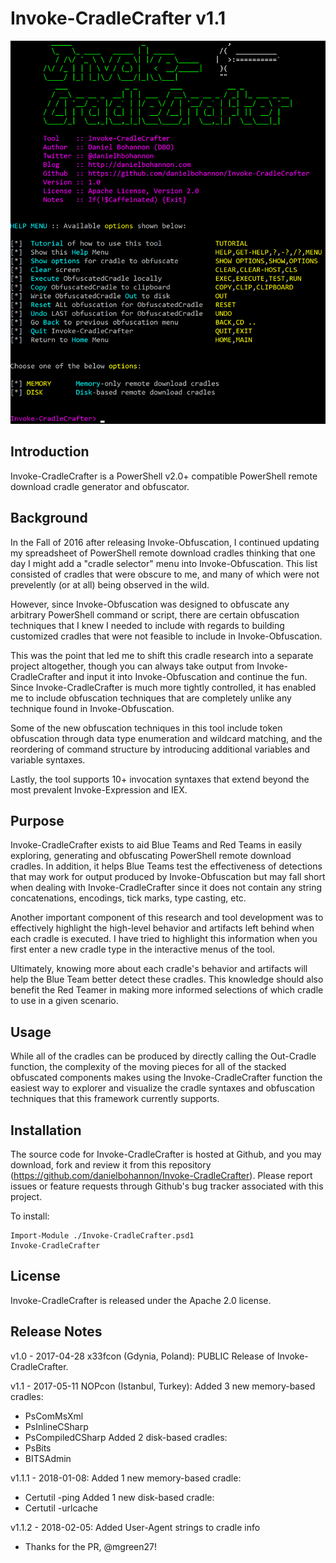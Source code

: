 Invoke-CradleCrafter v1.1
===============

![Invoke-CradleCrafter Screenshot](https://github.com/danielbohannon/danielbohannon.github.io/blob/master/Invoke-CradleCrafter%20Screenshot.png)

Introduction
------------
Invoke-CradleCrafter is a PowerShell v2.0+ compatible PowerShell remote
download cradle generator and obfuscator.

Background
----------
In the Fall of 2016 after releasing Invoke-Obfuscation, I continued updating
my spreadsheet of PowerShell remote download cradles thinking that one day I
might add a "cradle selector" menu into Invoke-Obfuscation. This list 
consisted of cradles that were obscure to me, and many of which were not 
prevelently (or at all) being observed in the wild.

However, since Invoke-Obfuscation was designed to obfuscate any arbitrary 
PowerShell command or script, there are certain obfuscation techniques that 
I knew I needed to include with regards to building customized cradles that 
were not feasible to include in Invoke-Obfuscation.

This was the point that led me to shift this cradle research into a separate
project altogether, though you can always take output from Invoke-
CradleCrafter and input it into Invoke-Obfuscation and continue the fun.
Since Invoke-CradleCrafter is much more tightly controlled, it has enabled 
me to include obfuscation techniques that are completely unlike any 
technique found in Invoke-Obfuscation.

Some of the new obfuscation techniques in this tool include token 
obfuscation through data type enumeration and wildcard matching, and the 
reordering of command structure by introducing additional variables and 
variable syntaxes.

Lastly, the tool supports 10+ invocation syntaxes that extend beyond the 
most prevalent Invoke-Expression and IEX.

Purpose
-------
Invoke-CradleCrafter exists to aid Blue Teams and Red Teams in easily 
exploring, generating and obfuscating PowerShell remote download cradles.
In addition, it helps Blue Teams test the effectiveness of detections that 
may work for output produced by Invoke-Obfuscation but may fall short when
dealing with Invoke-CradleCrafter since it does not contain any string
concatenations, encodings, tick marks, type casting, etc.

Another important component of this research and tool development was to 
effectively highlight the high-level behavior and artifacts left behind 
when each cradle is executed. I have tried to highlight this information 
when you first enter a new cradle type in the interactive menus of the tool.

Ultimately, knowing more about each cradle's behavior and artifacts will 
help the Blue Team better detect these cradles. This knowledge should also
benefit the Red Teamer in making more informed selections of which cradle 
to use in a given scenario.

Usage
-----
While all of the cradles can be produced by directly calling the Out-Cradle
function, the complexity of the moving pieces for all of the stacked 
obfuscated components makes using the Invoke-CradleCrafter function the 
easiest way to explorer and visualize the cradle syntaxes and obfuscation 
techniques that this framework currently supports.

Installation
------------
The source code for Invoke-CradleCrafter is hosted at Github, and you may
download, fork and review it from this repository
(https://github.com/danielbohannon/Invoke-CradleCrafter). Please report issues
or feature requests through Github's bug tracker associated with this project.

To install:

	Import-Module ./Invoke-CradleCrafter.psd1
	Invoke-CradleCrafter

License
-------
Invoke-CradleCrafter is released under the Apache 2.0 license.

Release Notes
-------------
v1.0 - 2017-04-28 x33fcon (Gdynia, Poland): PUBLIC Release of Invoke-CradleCrafter.

v1.1 - 2017-05-11 NOPcon (Istanbul, Turkey):
Added 3 new memory-based cradles:
- PsComMsXml
- PsInlineCSharp
- PsCompiledCSharp
Added 2 disk-based cradles:
- PsBits
- BITSAdmin

v1.1.1 - 2018-01-08:
Added 1 new memory-based cradle:
- Certutil -ping
Added 1 new disk-based cradle:
- Certutil -urlcache

v1.1.2 - 2018-02-05:
Added User-Agent strings to cradle info
- Thanks for the PR, @mgreen27!
